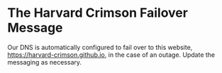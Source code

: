 # The Harvard Crimson Failover Message

Our DNS is automatically configured to fail over to this website,
https://harvard-crimson.github.io, in the case of an outage. Update the
messaging as necessary.
